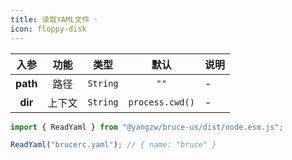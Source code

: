 ```yaml
---
title: 读取YAML文件 💧
icon: floppy-disk
---
```


入参|功能|类型|默认|说明
:-:|:-:|:-:|:-:|-
**path**|路径|`String`|`""`|-
**dir**|上下文|`String`|`process.cwd()`|-

```js
import { ReadYaml } from "@yangzw/bruce-us/dist/node.esm.js";

ReadYaml("brucerc.yaml"); // { name: "bruce" }
```